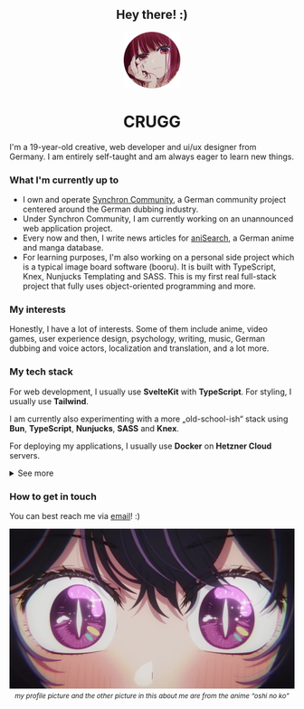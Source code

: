 <div align="center">

## Hey there! :)

<img src=".github/assets/profile_picture.png" alt="Profile picture" height="100" width="100" >

# CRUGG

</div>

I'm a 19-year-old creative, web developer and ui/ux designer from Germany. I am entirely self-taught and am always eager to learn new things.

### What I'm currently up to

- I own and operate [Synchron Community](https://synchron.community), a German community project centered around the German dubbing industry.
- Under Synchron Community, I am currently working on an unannounced web application project.
- Every now and then, I write news articles for [aniSearch](https://anisearch.de), a German anime and manga database.
- For learning purposes, I'm also working on a personal side project which is a typical image board software (booru). It is built with TypeScript, Knex, Nunjucks Templating and SASS. This is my first real full-stack project that fully uses object-oriented programming and more.

### My interests

Honestly, I have a lot of interests. Some of them include anime, video games, user experience design, psychology, writing, music, German dubbing and voice actors, localization and translation, and a lot more.

### My tech stack

For web development, I usually use **SvelteKit** with **TypeScript**. For styling, I usually use **Tailwind**.

I am currently also experimenting with a more „old-school-ish“ stack using **Bun**, **TypeScript**, **Nunjucks**, **SASS** and **Knex**.

For deploying my applications, I usually use **Docker** on **Hetzner Cloud** servers.

<details>
  <summary>See more</summary>
  Here's more technologies I use or have used in the past, with varying levels of proficiency:
  - React, Next.js, Vue.js, Nuxt.js, Astro
  - Express.js, Fastify, Prisma, discord.js, Zod, Tauri
  - GraphQL, Redis, Socket.io
  - Java, Kotlin, PHP
  - Gitea, Forgejo, MediaWiki, Shimmie2, Uptime Kuma, Caddy, Jellyfin
</details>

### How to get in touch

You can best reach me via [email](mailto:me@crg.sh)! :)

<div align="center">
<img src=".github/assets/bottom_picture.png" alt="Picture">
<small><i>my profile picture and the other picture in this about me are from the anime “oshi no ko”</i></small>
</div>